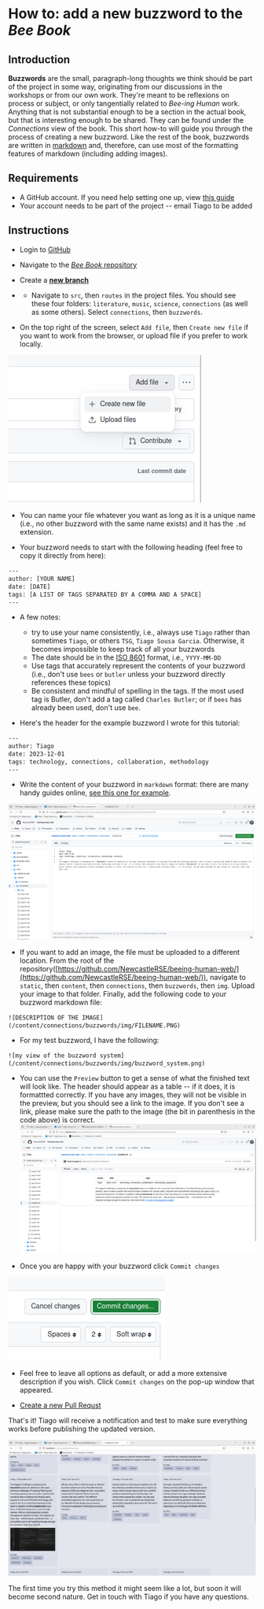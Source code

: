 # How to: add a new buzzword to the _Bee Book_

## Introduction
**Buzzwords** are the small, paragraph-long thoughts we think should be part of the project in some way, originating from our discussions in the workshops or from our own work. They're meant to be reflexions on process or subject, or only tangentially related to _Bee-ing Human_ work. Anything that is not substantial enough to be a section in the actual book, but that is interesting enough to be shared. They can be found under the _Connections_ view of the book. This short how-to will guide you through the process of creating a new buzzword. Like the rest of the book, buzzwords are written in [markdown](https://www.markdownguide.org/) and, therefore, can use most of the formatting features of markdown (including adding images).

## Requirements
- A GitHub account. If you need help setting one up, view [this guide](../register-github/README.md)
- Your account needs to be part of the project -- email Tiago to be added

## Instructions

- Login to [GitHub](https://github.com/)

- Navigate to the [_Bee Book_ repository](https://github.com/NewcastleRSE/beeing-human-web/)

- Create a [**new branch**](/documentation/create-new-branch/README.md)

- - Navigate to `src`, then `routes` in the project files. You should see these four folders: `literature`, `music`, `science`, `connections` (as well as some others). Select `connections`, then `buzzwords`.

- On the top right of the screen, select `Add file`, then `Create new file` if you want to work from the browser, or upload file if you prefer to work locally.

![Add new file](./img/01_add_file.png)

- You can name your file whatever you want as long as it is a unique name (i.e., no other buzzword with the same name exists) and it has the `.md` extension.

- Your buzzword needs to start with the following heading (feel free to copy it directly from here):
```
---
author: [YOUR NAME]
date: [DATE]
tags: [A LIST OF TAGS SEPARATED BY A COMMA AND A SPACE]
---
```

- A few notes:
  - try to use your name consistently, i.e., always use `Tiago` rather than sometimes `Tiago`, or others `TSG`, `Tiago Sousa Garcia`. Otherwise, it becomes impossible to keep track of all your buzzwords
  - The date should be in the [ISO 8601](https://en.wikipedia.org/wiki/ISO_8601) format, i.e., `YYYY-MM-DD`
  - Use tags that accurately represent the contents of your buzzword (i.e., don't use `bees` or `butler` unless your buzzword directly references these topics)
  - Be consistent and mindful of spelling in the tags. If the most used tag is Butler, don't add a tag called `Charles Butler`; or if `bees` has already been used, don't use `bee`.

- Here's the header for the example buzzword I wrote for this tutorial:
```
---
author: Tiago
date: 2023-12-01
tags: technology, connections, collaboration, methodology
---
```

- Write the content of your buzzword in `markdown` format: there are many handy guides online, [see this one for example](https://www.markdownguide.org/cheat-sheet/).

![writing content](./img/02_write_content.png)

- If you want to add an image, the file must be uploaded to a different location. From the root of the repository([https://github.com/NewcastleRSE/beeing-human-web/](https://github.com/NewcastleRSE/beeing-human-web/)), navigate to `static`, then `content`, then `connections`, then `buzzwords`, then `img`. Upload your image to that folder. Finally, add the following code to your buzzword markdown file:

```
![DESCRIPTION OF THE IMAGE](/content/connections/buzzwords/img/FILENAME.PNG)
```

- For my test buzzword, I have the following:
```
![my view of the buzzword system](/content/connections/buzzwords/img/buzzword_system.png)
```

 - You can use the `Preview` button to get a sense of what the finished text will look like. The header should appear as a table -- if it does, it is formattted correctly. If you have any images, they will not be visible in the preview, but you should see a link to the image. If you don't see a link, please make sure the path to the image (the bit in parenthesis in the code above) is correct.
 ![preview](./img/04_preview.png)

- Once you are happy with your buzzword click `Commit changes`

![commit changes](./img/03_commit_changes.png)

- Feel free to leave all options as default, or add a more extensive description if you wish. Click `Commit changes` on the pop-up window that appeared.

- [Create a new Pull Requst](/documentation/create-new-pull-request/README.md)

That's it! Tiago will receive a notification and test to make sure everything works before publishing the updated version.

![published result](./img/05_published_version.png)

The first time you try this method it might seem like a lot, but soon it will become second nature. Get in touch with Tiago if you have any questions.
